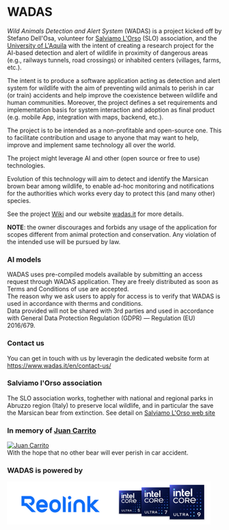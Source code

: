 # WADAS
*Wild Animals Detection and Alert System* (WADAS) is a project kicked off by Stefano Dell'Osa, volunteer for [Salviamo L'Orso](https://www.salviamolorso.it/en/) (SLO) association, and the [University of L'Aquila](https://www.univaq.it/) with the intent of creating a research project for the AI-based detection and alert of wildlife in proximity of dangerous areas (e.g., railways tunnels, road crossings) or inhabited centers (villages, farms, etc.).

The intent is to produce a software application acting as detection and alert system for wildlife with the aim of preventing wild animals to perish in car (or train) accidents and help improve the coexistence between wildlife and human communities. Moreover, the project defines a set requirements and implementation basis for system interaction and adoption as final product (e.g. mobile App, integration with maps, backend, etc.).

The project is to be intended as a non-profitable and open-source one. This to facilitate contribution and usage to anyone that may want to help, improve and implement same technology all over the world.

The project might leverage AI and other (open source or free to use) technologies.

Evolution of this technology will aim to detect and identify the Marsican brown bear among wildlife, to enable ad-hoc monitoring and notifications for the authorities which works every day to protect this (and many other) species.

See the project [Wiki](https://github.com/stefanodellosa-personal/WADAS/wiki) and our website [wadas.it](https://www.wadas.it/en/home-en/) for more details.

**NOTE**: the owner discourages and forbids any usage of the application for scopes different from animal protection and conservation. Any violation of the intended use will be pursued by law.

### AI models
WADAS uses pre-compiled models available by submitting an access request through WADAS application. They are freely distributed as soon as Terms and Conditions of use are accepted.<br/>
The reason why we ask users to apply for access is to verify that WADAS is used in accordance with therms and conditions. <br/>Data provided will not be shared with 3rd parties and used in accordance with General Data Protection Regulation (GDPR) — Regulation (EU) 2016/679.

### Contact us
You can get in touch with us by leveragin the dedicated website form at https://www.wadas.it/en/contact-us/

### Salviamo l'Orso association
The SLO association works, toghether with national and regional parks in Abruzzo region (Italy) to preserve local wildlife, and in particular the save the Marsican bear from extinction. See detail on [Salviamo L'Orso web site](https://www.salviamolorso.it/en/)

### In memory of [Juan Carrito](https://www.parcoabruzzo.it/pagina.php?id=130)<br/>
[![Juan Carrito](https://www.parcoabruzzo.it/fotoGallery/49995_4_PNALM.jpeg)](https://www.parcoabruzzo.it/pagina.php?id=130)
<br/>With the hope that no other bear will ever perish in car accident.

### WADAS is powered by <br/>
<a href="https://reolink.com/"><img src="https://github.com/stefanodellosa-personal/WADAS/blob/main/powered_by/reolink_logo.png" height="100"></a><a href="https://www.intel.com/content/www/us/en/products/details/processors/core-ultra.html"><img src="https://github.com/stefanodellosa-personal/WADAS/blob/main/powered_by/core-ultra-processor-family-badges-5-7-9-right.png" height="100"></a>
